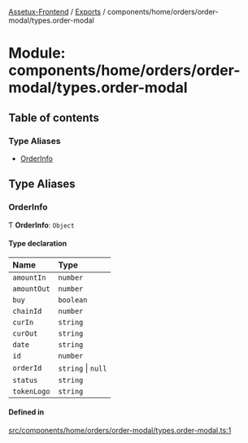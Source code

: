 [Assetux-Frontend](../README.md) / [Exports](../modules.md) / components/home/orders/order-modal/types.order-modal

# Module: components/home/orders/order-modal/types.order-modal

## Table of contents

### Type Aliases

- [OrderInfo](components_home_orders_order_modal_types_order_modal.md#orderinfo)

## Type Aliases

### OrderInfo

Ƭ **OrderInfo**: `Object`

#### Type declaration

| Name | Type |
| :------ | :------ |
| `amountIn` | `number` |
| `amountOut` | `number` |
| `buy` | `boolean` |
| `chainId` | `number` |
| `curIn` | `string` |
| `curOut` | `string` |
| `date` | `string` |
| `id` | `number` |
| `orderId` | `string` \| ``null`` |
| `status` | `string` |
| `tokenLogo` | `string` |

#### Defined in

[src/components/home/orders/order-modal/types.order-modal.ts:1](https://github.com/ASSETUX/frontend/blob/9a68660/src/components/home/orders/order-modal/types.order-modal.ts#L1)
